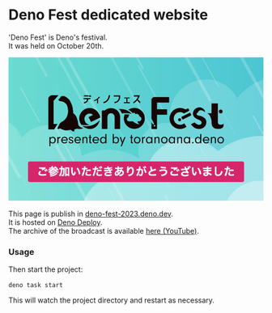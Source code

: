 # Deno Fest dedicated website

'Deno Fest' is Deno's festival.  
It was held on October 20th.

![](deno-fest-logo.png)

This page is publish in [deno-fest-2023.deno.dev](https://deno-fest-2023.deno.dev/).  
It is hosted on [Deno Deploy](https://deno.com/deploy).  
The archive of the broadcast is available [here (YouTube)](https://www.youtube.com/live/dAt-r7-Imgk?si=YfqMH-11qMKuBmiT&t=878).

### Usage

Then start the project:

```
deno task start
```

This will watch the project directory and restart as necessary.
